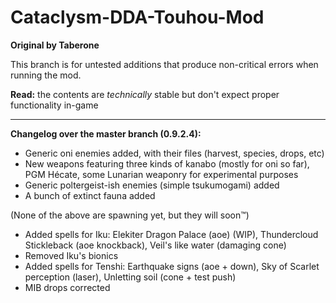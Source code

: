 # Cataclysm-DDA-Touhou-Mod
**Original by Taberone**

This branch is for untested additions that produce non-critical errors when running the mod.

**Read:** the contents are *technically* stable but don't expect proper functionality in-game

----

**Changelog over the master branch (0.9.2.4):**
* Generic oni enemies added, with their files (harvest, species, drops, etc)
* New weapons featuring three kinds of kanabo (mostly for oni so far), PGM Hécate, some Lunarian weaponry for experimental purposes
* Generic poltergeist-ish enemies (simple tsukumogami) added
* A bunch of extinct fauna added

(None of the above are spawning yet, but they will soon™)
* Added spells for Iku: Elekiter Dragon Palace (aoe) (WIP), Thundercloud Stickleback (aoe knockback), Veil's like water (damaging cone)
* Removed Iku's bionics
* Added spells for Tenshi: Earthquake signs (aoe + down), Sky of Scarlet perception (laser), Unletting soil (cone + test push)
* MIB drops corrected
